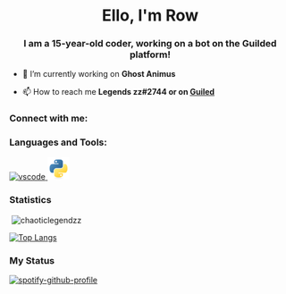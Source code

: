 <h1 align="center">Ello, I'm Row</h1>
<h3 align="center">I am a 15-year-old coder, working on a bot on the Guilded platform!</h3>

- 🔭 I’m currently working on **Ghost Animus**

- 📫 How to reach me **Legends zz#2744 or on [Guiled](https://guilded.gg)**

<h3 align="left">Connect with me:</h3>
<p align="left">
</p>

<h3 align="left">Languages and Tools:</h3>
<p align="left"> <a href="https://code.visualstudio.com" target="_blank" rel="noreferrer"> <img src="https://cdn.jsdelivr.net/gh/devicons/devicon/icons/vscode/vscode-original.svg" alt="vscode" width="40" height="40"/> </a> <a href="https://www.python.org" target="_blank" rel="noreferrer"> <img src="https://raw.githubusercontent.com/devicons/devicon/master/icons/python/python-original.svg" alt="python" width="40" height="40"/> </a> </p>




### Statistics
<p>&nbsp;<img align="center" src="https://github-readme-stats.vercel.app/api?username=chaoticlegendzz&show_icons=true&locale=en&theme=dark" alt="chaoticlegendzz" /></p>

[![Top Langs](https://github-readme-stats.vercel.app/api/top-langs/?username=anuraghazra&layout=compact&theme=dark)](https://github.com/anuraghazra/github-readme-stats)

### My Status
[![spotify-github-profile](https://spotify-github-profile.vercel.app/api/view?uid=dr9cuwj5glvhzuxrhwx7urseq&cover_image=true&theme=default&show_offline=false&background_color=121212&interchange=true&bar_color=d999aa&bar_color_cover=false)](https://spotify-github-profile.vercel.app/api/view?uid=dr9cuwj5glvhzuxrhwx7urseq&redirect=true)
